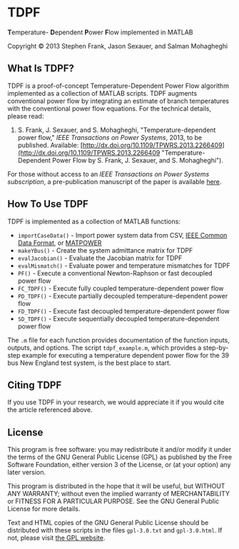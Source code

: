 # TDPF #
**T**emperature- **D**ependent **P**ower **F**low implemented in MATLAB

Copyright &copy; 2013  Stephen Frank, Jason Sexauer, and Salman Mohagheghi

## What Is TDPF? ##
TDPF is a proof-of-concept Temperature-Dependent Power Flow algorithm implemented as a collection of MATLAB scripts. TDPF augments conventional power flow by integrating an estimate of branch temperatures with the conventional power flow equations. For the technical details, please read:

1.	S. Frank, J. Sexauer, and S. Mohagheghi, "Temperature-dependent power flow," *IEEE Transactions on Power Systems*, 2013, to be published. Available: [http://dx.doi.org/10.1109/TPWRS.2013.2266409](http://dx.doi.org/10.1109/TPWRS.2013.2266409  "Temperature-Dependent Power Flow by S. Frank, J. Sexauer, and S. Mohagheghi").

For those without access to an *IEEE Transactions on Power Systems subscription*, a pre-publication manuscript of the paper is available [here](http://files.stevefrank.info/pub/FrSeMo2013.pdf  "Temperature-Dependent Power Flow by S. Frank, J. Sexauer, and S. Mohagheghi (Authors' manuscript)").

## How To Use TDPF ##
TDPF is implemented as a collection of MATLAB functions:

*	`importCaseData()` - Import power system data from CSV, [IEEE Common Data Format](http://dx.doi.org/10.1109/TPAS.1973.293571 "Description of IEEE Common Data Format"), or [MATPOWER](http://www.pserc.cornell.edu/matpower/ "MATPOWER Website")
*	`makeYBus()` - Create the system admittance matrix for TDPF
*	`evalJacobian()` - Evaluate the Jacobian matrix for TDPF
*	`evalMismatch()` - Evaluate power and temperature mismatches for TDPF
*	`PF()` - Execute a conventional Newton-Raphson or fast decoupled power flow
*	`FC_TDPF()` - Execute fully coupled temperature-dependent power flow
*	`PD_TDPF()` - Execute partially decoupled temperature-dependent power flow
*	`FD_TDPF()` - Execute fast decoupled temperature-dependent power flow
*	`SD_TDPF()` - Execute sequentially decoupled temperature-dependent power flow

The `.m` file for each function provides documentation of the function inputs, outputs, and options. The script `tdpf_example.m`, which provides a step-by-step example for executing a temperature dependent power flow for the 39 bus New England test system, is the best place to start.

## Citing TDPF ##
If you use TDPF in your research, we would appreciate it if you would cite the article referenced above.

## License ##
This program is free software: you may redistribute it and/or modify it under the terms of the GNU General Public License (GPL) as published by the Free Software Foundation, either version 3 of the License, or (at your option) any later version.

This program is distributed in the hope that it will be useful, but WITHOUT ANY WARRANTY; without even the implied warranty of MERCHANTABILITY or FITNESS FOR A PARTICULAR PURPOSE. See the GNU General Public License for more details.

Text and HTML copies of the GNU General Public License should be distributed with these scripts in the files `gpl-3.0.txt` and `gpl-3.0.html`. If not, please visit [the GPL website](http://www.gnu.org/licenses/ "GNU General Public License").